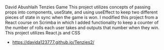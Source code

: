 David Abushlaih Tenzies Game
This project utilizes concepts of passing props into components, useState, and using useEffect to keep two different pieces of state in sync when the game is won. I modified this project from a React course on Scrimba in which I added functionality to keep a counter of the number of rolls each user takes and outputs that number when they win. This project utilizes React.js and CSS

* https://davida123777.github.io/Tenzies2/

